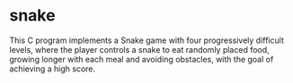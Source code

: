 # snake
This C program implements a Snake game with four progressively difficult levels, where the player controls a snake to eat randomly placed food, growing longer with each meal and avoiding obstacles, with the goal of achieving a high score.
